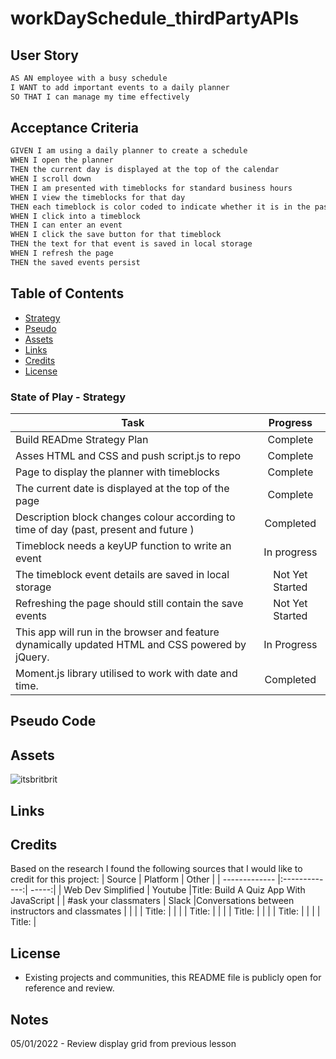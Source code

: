 # workDaySchedule_thirdPartyAPIs

## User Story

```md
AS AN employee with a busy schedule
I WANT to add important events to a daily planner
SO THAT I can manage my time effectively
```

## Acceptance Criteria

```md
GIVEN I am using a daily planner to create a schedule
WHEN I open the planner
THEN the current day is displayed at the top of the calendar
WHEN I scroll down
THEN I am presented with timeblocks for standard business hours
WHEN I view the timeblocks for that day
THEN each timeblock is color coded to indicate whether it is in the past, present, or future
WHEN I click into a timeblock
THEN I can enter an event
WHEN I click the save button for that timeblock
THEN the text for that event is saved in local storage
WHEN I refresh the page
THEN the saved events persist
```


## Table of Contents
- [Strategy](#strategy)
- [Pseudo](#Pseudo)
- [Assets](#assets)
- [Links](#links)
- [Credits](#credits)
- [License](#license)


### State of Play - Strategy

| Task       | Progress      | 
| ------------- |:-------------:| 
|  Build READme Strategy Plan   | Complete | 
|  Asses HTML and CSS and push script.js to repo  | Complete | 
|  Page to display the planner with timeblocks  | Complete | 
|  The current date is displayed at the top of the page   | Complete | 
|  Description block changes colour according to time of day (past, present and future )| Completed | 
|  Timeblock needs a keyUP function to write an event   | In progress | 
|  The timeblock event details are saved in local storage   | Not Yet Started | 
|  Refreshing the page should still contain the save events   | Not Yet Started | 
| This app will run in the browser and feature dynamically updated HTML and CSS powered by jQuery. | In Progress |
 |Moment.js library utilised to work with date and time. | Completed | 


## Pseudo Code


## Assets
![itsbritbrit](./assets/images/britney_codequiz_lo.gif)

## Links


## Credits

Based on the research I found the following sources that I would like to credit for this project: 
| Source        | Platform      | Other  |
| ------------- |:-------------:| -----:|
| Web Dev Simplified    | Youtube      |Title: Build A Quiz App With JavaScript  | 
| #ask your classmaters | Slack      |Conversations between instructors and classmates |
|   |      | Title:  |
|   |      | Title:  |
|   |      | Title:  |
|   |      | Title:  |
|   |      | Title:  |


## License
- Existing projects and communities, this README file is publicly open for reference and review. 


## Notes

05/01/2022 - Review display grid from previous lesson